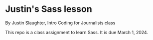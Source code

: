 # Justin's Sass lesson

By Justin Slaughter, Intro Coding for Journalists class

This repo is a class assignment to learn Sass. It is due March 1, 2024.
